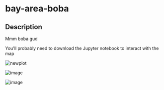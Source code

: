 # bay-area-boba

## Description

Mmm boba gud

You'll probably need to download the Jupyter notebook to interact with the map

![newplot](https://user-images.githubusercontent.com/97273107/209461087-334ed980-6b01-4614-8322-f69c50a197cb.png)

![image](https://user-images.githubusercontent.com/97273107/209461549-d1c27ea7-fb85-4c5f-a99b-733d24c86b88.png)

![image](https://user-images.githubusercontent.com/97273107/209461578-503e0e69-1dd1-490d-b661-178ecc824f87.png)
